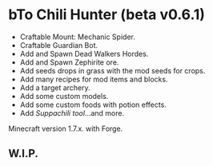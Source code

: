 bTo Chili Hunter (beta v0.6.1)
=======

 * Craftable Mount: Mechanic Spider.
 * Craftable Guardian Bot.
 * Add and Spawn Dead Walkers Hordes.
 * Add and Spawn Zephirite ore.
 * Add seeds drops in grass with the mod
   seeds for crops.
 * Add many recipes for mod items and
   blocks.
 * Add a target archery.
 * Add some custom models.
 * Add some custom foods with potion
   effects.
 * Add *Suppachili tool*...and more.

Minecraft version 1.7.x. with Forge.

W.I.P.
------